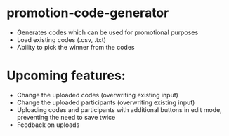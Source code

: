 # promotion-code-generator
- Generates codes which can be used for promotional purposes
- Load existing codes (.csv, .txt)
- Ability to pick the winner from the codes

# Upcoming features:
- Change the uploaded codes (overwriting existing input)
- Change the uploaded participants (overwriting existing input)
- Uploading codes and participants with additional buttons in edit mode, preventing the need to save twice
- Feedback on uploads